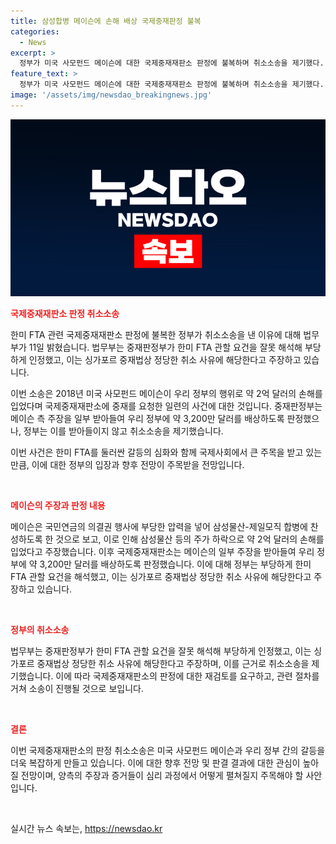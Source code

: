 ```yaml
---
title: 삼성합병 메이슨에 손해 배상 국제중재판정 불복
categories:
  - News
excerpt: >
  정부가 미국 사모펀드 메이슨에 대한 국제중재재판소 판정에 불복하며 취소소송을 제기했다. 이에 법무부는 중재판정부가 한미 FTA 관련 요건을 잘못 해석했다며 이를 부당하다고 주장했다. 이는 2018년 메이슨이 국민연금의 압력으로 삼성물산-제일모직 합병에 찬성하여 손해를 입었음을 주장하며 중재를 신청한 것과 관련이 있다. 이에 중재판정부는 우리 정부에 3,200만 달러를 손해 배상하라고 판정했다.
feature_text: >
  정부가 미국 사모펀드 메이슨에 대한 국제중재재판소 판정에 불복하며 취소소송을 제기했다. 이에 법무부는 중재판정부가 한미 FTA 관련 요건을 잘못 해석했다며 이를 부당하다고 주장했다. 이는 2018년 메이슨이 국민연금의 압력으로 삼성물산-제일모직 합병에 찬성하여 손해를 입었음을 주장하며 중재를 신청한 것과 관련이 있다. 이에 중재판정부는 우리 정부에 3,200만 달러를 손해 배상하라고 판정했다.
image: '/assets/img/newsdao_breakingnews.jpg'
---
```


<p><img src="/assets/img/newsdao_breakingnews.jpg" alt="firstkoreanews 속보" /></p>

<p><b><span style="color: #ee2323;">국제중재재판소 판정 취소소송</span></b></p>

<p>한미 FTA 관련 국제중재재판소 판정에 불복한 정부가 취소소송을 낸 이유에 대해 법무부가 11일 밝혔습니다. 법무부는 중재판정부가 한미 FTA 관할 요건을 잘못 해석해 부당하게 인정했고, 이는 싱가포르 중재법상 정당한 취소 사유에 해당한다고 주장하고 있습니다.</p>

<p>이번 소송은 2018년 미국 사모펀드 메이슨이 우리 정부의 행위로 약 2억 달러의 손해를 입었다며 국제중재재판소에 중재를 요청한 일련의 사건에 대한 것입니다. 중재판정부는 메이슨 측 주장을 일부 받아들여 우리 정부에 약 3,200만 달러를 배상하도록 판정했으나, 정부는 이를 받아들이지 않고 취소소송을 제기했습니다. </p>

<p>이번 사건은 한미 FTA를 둘러싼 갈등의 심화와 함께 국제사회에서 큰 주목을 받고 있는 만큼, 이에 대한 정부의 입장과 향후 전망이 주목받을 전망입니다. </p>

<p data-ke-size="size16">&nbsp;</p>

<p><b><span style="color: #ee2323;">메이슨의 주장과 판정 내용</span></b></p>

<p>메이슨은 국민연금의 의결권 행사에 부당한 압력을 넣어 삼성물산-제일모직 합병에 찬성하도록 한 것으로 보고, 이로 인해 삼성물산 등의 주가 하락으로 약 2억 달러의 손해를 입었다고 주장했습니다. 이후 국제중재재판소는 메이슨의 일부 주장을 받아들여 우리 정부에 약 3,200만 달러를 배상하도록 판정했습니다. 이에 대해 정부는 부당하게 한미 FTA 관할 요건을 해석했고, 이는 싱가포르 중재법상 정당한 취소 사유에 해당한다고 주장하고 있습니다. </p>

<p data-ke-size="size16">&nbsp;</p>

<p><b><span style="color: #ee2323;">정부의 취소소송</span></b></p>

<p>법무부는 중재판정부가 한미 FTA 관할 요건을 잘못 해석해 부당하게 인정했고, 이는 싱가포르 중재법상 정당한 취소 사유에 해당한다고 주장하며, 이를 근거로 취소소송을 제기했습니다. 이에 따라 국제중재재판소의 판정에 대한 재검토를 요구하고, 관련 절차를 거쳐 소송이 진행될 것으로 보입니다.</p>

<p data-ke-size="size16">&nbsp;</p>

<p><b><span style="color: #ee2323;">결론</span></b></p>

<p>이번 국제중재재판소의 판정 취소소송은 미국 사모펀드 메이슨과 우리 정부 간의 갈등을 더욱 복잡하게 만들고 있습니다. 이에 대한 향후 전망 및 판결 결과에 대한 관심이 높아질 전망이며, 양측의 주장과 증거들이 심리 과정에서 어떻게 펼쳐질지 주목해야 할 사안입니다.</p>

<p data-ke-size="size16">&nbsp;</p>
실시간 뉴스 속보는, <a href="https://newsdao.kr" rel="dofollow">https://newsdao.kr</a>


